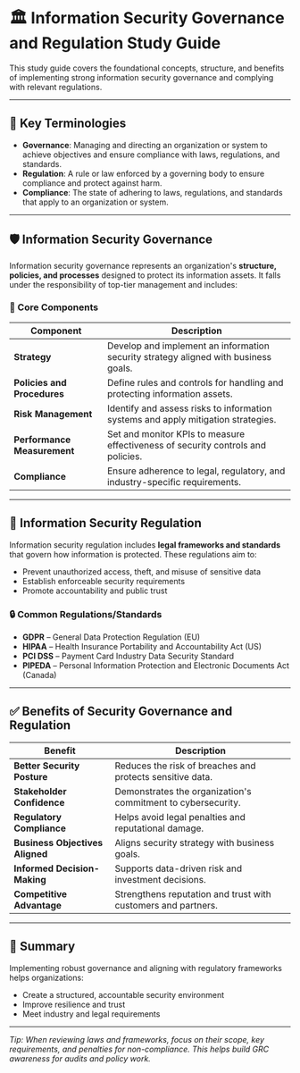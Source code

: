 # 🏛️ Information Security Governance and Regulation Study Guide

This study guide covers the foundational concepts, structure, and benefits of implementing strong information security governance and complying with relevant regulations.

---

## 📘 Key Terminologies

- **Governance**: Managing and directing an organization or system to achieve objectives and ensure compliance with laws, regulations, and standards.
- **Regulation**: A rule or law enforced by a governing body to ensure compliance and protect against harm.
- **Compliance**: The state of adhering to laws, regulations, and standards that apply to an organization or system.

---

## 🛡️ Information Security Governance

Information security governance represents an organization's **structure, policies, and processes** designed to protect its information assets. It falls under the responsibility of top-tier management and includes:

### 🔑 Core Components
| Component | Description |
|----------|-------------|
| **Strategy** | Develop and implement an information security strategy aligned with business goals. |
| **Policies and Procedures** | Define rules and controls for handling and protecting information assets. |
| **Risk Management** | Identify and assess risks to information systems and apply mitigation strategies. |
| **Performance Measurement** | Set and monitor KPIs to measure effectiveness of security controls and policies. |
| **Compliance** | Ensure adherence to legal, regulatory, and industry-specific requirements. |

---

## 📜 Information Security Regulation

Information security regulation includes **legal frameworks and standards** that govern how information is protected. These regulations aim to:

- Prevent unauthorized access, theft, and misuse of sensitive data
- Establish enforceable security requirements
- Promote accountability and public trust

### 🔒 Common Regulations/Standards

- **GDPR** – General Data Protection Regulation (EU)
- **HIPAA** – Health Insurance Portability and Accountability Act (US)
- **PCI DSS** – Payment Card Industry Data Security Standard
- **PIPEDA** – Personal Information Protection and Electronic Documents Act (Canada)

---

## ✅ Benefits of Security Governance and Regulation

| Benefit | Description |
|--------|-------------|
| **Better Security Posture** | Reduces the risk of breaches and protects sensitive data. |
| **Stakeholder Confidence** | Demonstrates the organization's commitment to cybersecurity. |
| **Regulatory Compliance** | Helps avoid legal penalties and reputational damage. |
| **Business Objectives Aligned** | Aligns security strategy with business goals. |
| **Informed Decision-Making** | Supports data-driven risk and investment decisions. |
| **Competitive Advantage** | Strengthens reputation and trust with customers and partners. |

---

## 🧠 Summary

Implementing robust governance and aligning with regulatory frameworks helps organizations:

- Create a structured, accountable security environment
- Improve resilience and trust
- Meet industry and legal requirements

---

*Tip: When reviewing laws and frameworks, focus on their scope, key requirements, and penalties for non-compliance. This helps build GRC awareness for audits and policy work.*
